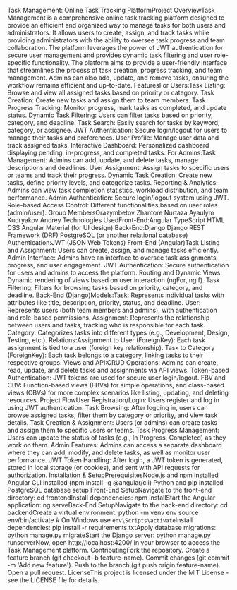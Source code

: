 Task Management: Online Task Tracking PlatformProject OverviewTask Management is a comprehensive online task tracking platform designed to provide an efficient and organized way to manage tasks for both users and administrators. It allows users to create, assign, and track tasks while providing administrators with the ability to oversee task progress and team collaboration. The platform leverages the power of JWT authentication for secure user management and provides dynamic task filtering and user role-specific functionality.
The platform aims to provide a user-friendly interface that streamlines the process of task creation, progress tracking, and team management. Admins can also add, update, and remove tasks, ensuring the workflow remains efficient and up-to-date.
FeaturesFor Users:Task Listing: Browse and view all assigned tasks based on priority or category.
Task Creation: Create new tasks and assign them to team members.
Task Progress Tracking: Monitor progress, mark tasks as completed, and update status.
Dynamic Task Filtering: Users can filter tasks based on priority, category, and deadline.
Task Search: Easily search for tasks by keyword, category, or assignee.
JWT Authentication: Secure login/logout for users to manage their tasks and preferences.
User Profile: Manage user data and track assigned tasks.
Interactive Dashboard: Personalized dashboard displaying pending, in-progress, and completed tasks.
For Admins:Task Management: Admins can add, update, and delete tasks, manage descriptions and deadlines.
User Assignment: Assign tasks to specific users or teams and track their progress.
Dynamic Task Creation: Create new tasks, define priority levels, and categorize tasks.
Reporting & Analytics: Admins can view task completion statistics, workload distribution, and team performance.
Admin Authentication: Secure login/logout system using JWT.
Role-based Access Control: Different functionalities based on user roles (admin/user).
Group MembersOrazymbetov Zhantore
Nurtaza Ayaulym
Kudryakov Andrey
Technologies UsedFront-End:Angular
TypeScript
HTML
CSS
Angular Material (for UI design)
Back-End:Django
Django REST Framework (DRF)
PostgreSQL (or another relational database)
Authentication:JWT (JSON Web Tokens)
Front-End (Angular)Task Listing and Assignment: Users can create, assign, and manage tasks efficiently.
Admin Interface: Admins have an interface to oversee task assignments, progress, and user engagement.
JWT Authentication: Secure authentication for users and admins to access the platform.
Routing and Dynamic Views: Dynamic rendering of views based on user interaction (ngFor, ngIf).
Task Filtering: Filters for browsing tasks based on priority, category, and deadline.
Back-End (Django)Models:Task: Represents individual tasks with attributes like title, description, priority, status, and deadline.
User: Represents users (both team members and admins), with authentication and role-based permissions.
Assignment: Represents the relationship between users and tasks, tracking who is responsible for each task.
Category: Categorizes tasks into different types (e.g., Development, Design, Testing, etc.).
Relations:Assignment to User (ForeignKey): Each task assignment is tied to a user (foreign key relationship).
Task to Category (ForeignKey): Each task belongs to a category, linking tasks to their respective groups.
Views and API:CRUD Operations: Admins can create, read, update, and delete tasks and assignments via API views.
Token-based Authentication: JWT tokens are used for secure user login/logout.
FBV and CBV: Function-based views (FBVs) for simple operations, and class-based views (CBVs) for more complex scenarios like listing, updating, and deleting resources.
Project FlowUser Registration/Login: Users register and log in using JWT authentication.
Task Browsing: After logging in, users can browse assigned tasks, filter them by category or priority, and view task details.
Task Creation & Assignment: Users (or admins) can create tasks and assign them to specific users or teams.
Task Progress Management: Users can update the status of tasks (e.g., In Progress, Completed) as they work on them.
Admin Features: Admins can access a separate dashboard where they can add, modify, and delete tasks, as well as monitor user performance.
JWT Token Handling: After login, a JWT token is generated, stored in local storage (or cookies), and sent with API requests for authorization.
Installation & SetupPrerequisitesNode.js and npm installed
Angular CLI installed (npm install -g @angular/cli)
Python and pip installed
PostgreSQL database setup
Front-End SetupNavigate to the front-end directory:
cd frontendInstall dependencies:
npm installStart the Angular application:
ng serveBack-End SetupNavigate to the back-end directory:
cd backendCreate a virtual environment:
python -m venv env
source env/bin/activate  # On Windows use `env\Scripts\activate`Install dependencies:
pip install -r requirements.txtApply database migrations:
python manage.py migrateStart the Django server:
python manage.py runserverNow, open http://localhost:4200/ in your browser to access the Task Management platform.
ContributingFork the repository.
Create a feature branch (git checkout -b feature-name).
Commit changes (git commit -m 'Add new feature').
Push to the branch (git push origin feature-name).
Open a pull request.
LicenseThis project is licensed under the MIT License - see the LICENSE file for details.
